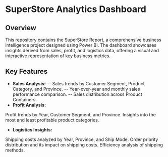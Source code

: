 # SuperStore Analytics Dashboard
## Overview
This repository contains the SuperStore Report, a comprehensive business intelligence project designed using Power BI. The dashboard showcases insights derived from sales, profit, and logistics data, offering a visual and interactive representation of key business metrics.
## Key Features
- **Sales Analysis:**
-- Sales trends by Customer Segment, Product Category, and Province.
-- Year-over-year and monthly sales performance comparison.
-- Sales distribution across Product Containers.
- **Profit Analysis:**

Profit trends by Year, Customer Segment, and Province.
Insights into the most and least profitable product categories.
- **Logistics Insights:**

Shipping costs analyzed by Year, Province, and Ship Mode.
Order priority distribution and its impact on shipping costs.
Efficiency analysis of shipping methods.
